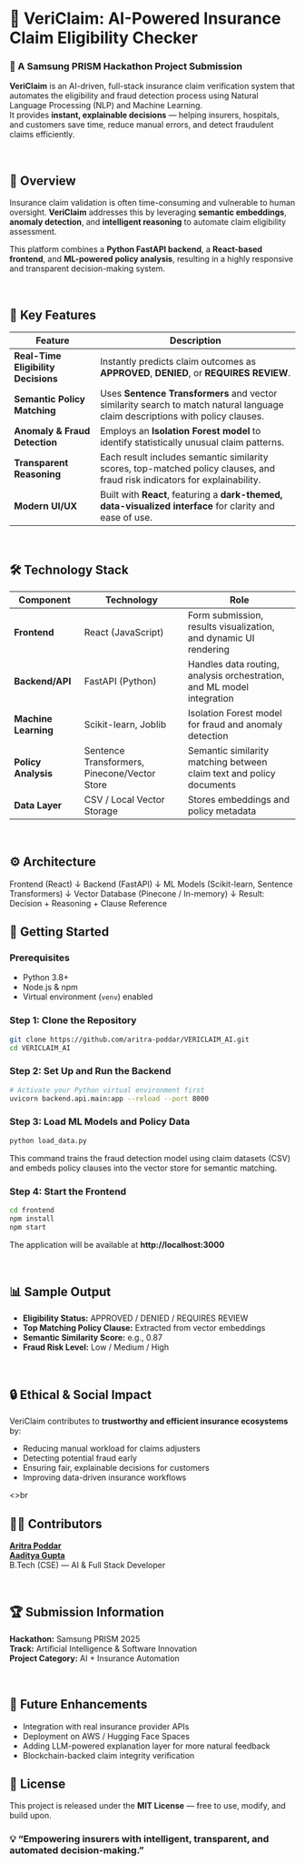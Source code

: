 # 🚀 VeriClaim: AI-Powered Insurance Claim Eligibility Checker

### 🧠 A Samsung PRISM Hackathon Project Submission

**VeriClaim** is an AI-driven, full-stack insurance claim verification system that automates the eligibility and fraud detection process using Natural Language Processing (NLP) and Machine Learning.  
It provides **instant, explainable decisions** — helping insurers, hospitals, and customers save time, reduce manual errors, and detect fraudulent claims efficiently.

<br>

## 🌟 Overview

Insurance claim validation is often time-consuming and vulnerable to human oversight. **VeriClaim** addresses this by leveraging **semantic embeddings**, **anomaly detection**, and **intelligent reasoning** to automate claim eligibility assessment.

This platform combines a **Python FastAPI backend**, a **React-based frontend**, and **ML-powered policy analysis**, resulting in a highly responsive and transparent decision-making system.

<br>

## 🧩 Key Features

| Feature | Description |
|----------|-------------|
| **Real-Time Eligibility Decisions** | Instantly predicts claim outcomes as **APPROVED**, **DENIED**, or **REQUIRES REVIEW**. |
| **Semantic Policy Matching** | Uses **Sentence Transformers** and vector similarity search to match natural language claim descriptions with policy clauses. |
| **Anomaly & Fraud Detection** | Employs an **Isolation Forest model** to identify statistically unusual claim patterns. |
| **Transparent Reasoning** | Each result includes semantic similarity scores, top-matched policy clauses, and fraud risk indicators for explainability. |
| **Modern UI/UX** | Built with **React**, featuring a **dark-themed, data-visualized interface** for clarity and ease of use. |

<br>

## 🛠️ Technology Stack

| Component | Technology | Role |
|------------|-------------|------|
| **Frontend** | React (JavaScript) | Form submission, results visualization, and dynamic UI rendering |
| **Backend/API** | FastAPI (Python) | Handles data routing, analysis orchestration, and ML model integration |
| **Machine Learning** | Scikit-learn, Joblib | Isolation Forest model for fraud and anomaly detection |
| **Policy Analysis** | Sentence Transformers, Pinecone/Vector Store | Semantic similarity matching between claim text and policy documents |
| **Data Layer** | CSV / Local Vector Storage | Stores embeddings and policy metadata |

<br>

## ⚙️ Architecture

Frontend (React)
      ↓
Backend (FastAPI)
      ↓
ML Models (Scikit-learn, Sentence Transformers)
      ↓
Vector Database (Pinecone / In-memory)
      ↓
Result: Decision + Reasoning + Clause Reference



## 🚀 Getting Started

### Prerequisites
- Python 3.8+  
- Node.js & npm  
- Virtual environment (`venv`) enabled  



### Step 1: Clone the Repository
```bash
git clone https://github.com/aritra-poddar/VERICLAIM_AI.git
cd VERICLAIM_AI
```



### Step 2: Set Up and Run the Backend
```bash
# Activate your Python virtual environment first
uvicorn backend.api.main:app --reload --port 8000
```



### Step 3: Load ML Models and Policy Data
```bash
python load_data.py
```
This command trains the fraud detection model using claim datasets (CSV) and embeds policy clauses into the vector store for semantic matching.



### Step 4: Start the Frontend
```bash
cd frontend
npm install
npm start
```

The application will be available at **http://localhost:3000**

<br>

## 📊 Sample Output
- **Eligibility Status:** APPROVED / DENIED / REQUIRES REVIEW  
- **Top Matching Policy Clause:** Extracted from vector embeddings  
- **Semantic Similarity Score:** e.g., 0.87  
- **Fraud Risk Level:** Low / Medium / High  

<br>

## 🔒 Ethical & Social Impact

VeriClaim contributes to **trustworthy and efficient insurance ecosystems** by:
- Reducing manual workload for claims adjusters  
- Detecting potential fraud early  
- Ensuring fair, explainable decisions for customers  
- Improving data-driven insurance workflows  

<>br

## 🧑‍💻 Contributors
[**Aritra Poddar**](https://github.com/aritra-poddar) <br>
[**Aaditya Gupta**](https://github.com/aadityaguptaaa)<br>
B.Tech (CSE) — AI & Full Stack Developer  


<br>

## 🏆 Submission Information
**Hackathon:** Samsung PRISM 2025  
**Track:** Artificial Intelligence & Software Innovation  
**Project Category:** AI + Insurance Automation  

<br>

## 🧭 Future Enhancements
- Integration with real insurance provider APIs  
- Deployment on AWS / Hugging Face Spaces  
- Adding LLM-powered explanation layer for more natural feedback  
- Blockchain-backed claim integrity verification  



## 📜 License
This project is released under the **MIT License** — free to use, modify, and build upon.



### 💡 “Empowering insurers with intelligent, transparent, and automated decision-making.”
